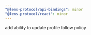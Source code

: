```yaml
---
"@lens-protocol/api-bindings": minor
"@lens-protocol/react": minor
---
```


add ability to update profile follow policy
